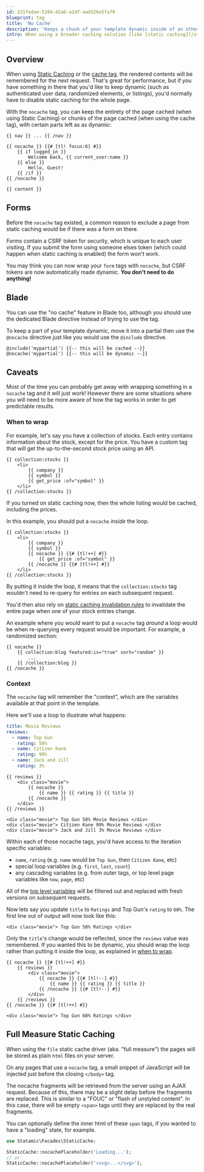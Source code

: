 ```yaml
---
id: 221fadae-5284-42a6-a1df-aad326e5fa70
blueprint: tag
title: 'No Cache'
description: 'Keeps a chunk of your template dynamic inside of an otherwise cached area.'
intro: When using a broader caching solution (like [static caching](/static-caching) or the [cache tag](/tags/cache)) you may want to keep a chunk of your template dynamic.
---
```

## Overview

When using [Static Caching](/static-caching) or the [cache tag](/tags/cache), the rendered contents will be remembered for the next request. That's great for performance, but if you have something in there that you'd like to keep dynamic (such as authenticated user data, randomized elements, or listings), you'd normally have to disable static caching for the whole page.

With the `nocache` tag, you can keep the entirety of the page cached (when using Static Caching) or chunks of the page cached (when using the cache tag), with certain parts left as as dynamic:

```
{{ nav }} ... {{ /nav }}

{{ nocache }} {{# [tl! focus:6] #}}
    {{ if logged_in }}
        Welcome back, {{ current_user:name }}
    {{ else }}
        Hello, Guest!
    {{ /if }}
{{ /nocache }}

{{ content }}
```

## Forms

Before the `nocache` tag existed, a common reason to exclude a page from static caching would be if there was a form on there.

Forms contain a CSRF token for security, which is unique to each user visiting. If you submit the form using someone elses token (which could happen when static caching is enabled) the form won't work.

You may think you can now wrap your `form` tags with `nocache`, but CSRF tokens are now automatically made dynamic. **You don't need to do anything!**

## Blade

You can use the "no cache" feature in Blade too, although you should use the dedicated Blade directive instead of trying to use the tag.

To keep a part of your template dynamic, move it into a partial then use the `@nocache` directive just like you would use the `@include` directive.

```blade
@include('mypartial') {{-- this will be cached --}}
@nocache('mypartial') {{-- this will be dynamic --}}
```

## Caveats

Most of the time you can probably get away with wrapping something in a `nocache` tag and it will just work! However there are some situations where you will need to be more aware of how the tag works in order to get predictable results.


### When to wrap

For example, let's say you have a collection of stocks. Each entry contains information about the stock, except for the price. You have a custom tag that will get the up-to-the-second stock price using an API.

```
{{ collection:stocks }}
    <li>
        {{ company }}
        {{ symbol }}
        {{ get_price :of="symbol" }}
    </li>
{{ /collection:stocks }}
```

If you turned on static caching now, then the whole listing would be cached, including the prices.

In this example, you should put a `nocache` _inside_ the loop.

```
{{ collection:stocks }}
    <li>
        {{ company }}
        {{ symbol }}
        {{ nocache }} {{# [tl!++] #}}
            {{ get_price :of="symbol" }}
        {{ /nocache }} {{# [tl!++] #}}
    </li>
{{ /collection:stocks }}
```

By putting it inside the loop, it means that the `collection:stocks` tag wouldn't need to re-query for entries on each subsequent request.

You'd then also rely on [static caching invalidation rules](/static-caching#invalidation) to invalidate the entire page when one of your stock entries change.

An example where you would want to put a `nocache` tag _around_ a loop would be when re-querying every request would be important. For example, a randomized section:

```
{{ nocache }}
    {{ collection:blog featured:is="true" sort="random" }}
        ...
    {{ /collection:blog }}
{{ /nocache }}
```

### Context

The `nocache` tag will remember the "context", which are the variables available at that point in the template.

Here we'll use a loop to illustrate what happens:

```yaml
title: Movie Reviews
reviews:
  - name: Top Gun
    rating: 58%
  - name: Citizen Kane
    rating: 99%
  - name: Jack and Jill
    rating: 3%
```

```
{{ reviews }}
    <div class="movie">
        {{ nocache }}
            {{ name }} {{ rating }} {{ title }}
        {{ /nocache }}
    </div>
{{ /reviews }}
```

```
<div class="movie"> Top Gun 58% Movie Reviews </div>
<div class="movie"> Citizen Kane 99% Movie Reviews </div>
<div class="movie"> Jack and Jill 3% Movie Reviews </div>
```

Within each of those nocache tags, you'd have access to the iteration specific variables:
  - `name`, `rating` (e.g. `name` would be `Top Gun`, then `Citizen Kane`, etc)
  - special loop variables (e.g. `first`, `last`, `count`)
  - any cascading variables (e.g. from outer tags, or top level page variables like `now`, `page`, etc)

All of the [top level variables](/variables) will be filtered out and replaced with fresh versions on subsequent requests.

Now lets say you update `title` to `Ratings` and Top Gun's `rating` to `60%`. The first line out of output will now look like this:

```
<div class="movie"> Top Gun 58% Ratings </div>
```

Only the `title`'s change would be reflected, since the `reviews` value was remembered. If you wanted this to be dynamic, you should wrap the loop rather than putting it inside the loop, as explained in [when to wrap](#when-to-wrap).

```
{{ nocache }} {{# [tl!++] #}}
    {{ reviews }}
        <div class="movie">
            {{ nocache }} {{# [tl!--] #}}
                {{ name }} {{ rating }} {{ title }}
            {{ /nocache }} {{# [tl!--] #}}
        </div>
    {{ /reviews }}
{{ /nocache }} {{# [tl!++] #}}
```
```
<div class="movie"> Top Gun 60% Ratings </div>
```

## Full Measure Static Caching

When using the `file` static cache driver (aka. "full measure") the pages will be stored as plain `html` files on your server.

On any pages that use a `nocache` tag, a small snippet of JavaScript will be injected just before the closing `</body>` tag.

The nocache fragments will be retrieved from the server using an AJAX request. Because of this, there may be a slight delay before the fragments are replaced. This is similar to a "FOUC" or "flash of unstyled content". In this case, there will be empty `<span>` tags until they are replaced by the real fragments.

You can optionally define the inner html of these `span` tags, if you wanted to have a "loading" state, for example.

```php
use Statamic\Facades\StaticCache;

StaticCache::nocachePlaceholder('Loading...');
// or
StaticCache::nocachePlaceholder('<svg>...</svg>');
```
